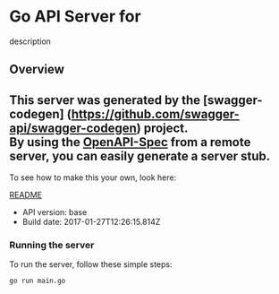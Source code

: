 # Go API Server for 

description

## Overview
This server was generated by the [swagger-codegen]
(https://github.com/swagger-api/swagger-codegen) project.  
By using the [OpenAPI-Spec](https://github.com/OAI/OpenAPI-Specification) from a remote server, you can easily generate a server stub.  
-

To see how to make this your own, look here:

[README](https://github.com/swagger-api/swagger-codegen/blob/master/README.md)

- API version: base
- Build date: 2017-01-27T12:26:15.814Z


### Running the server
To run the server, follow these simple steps:

```
go run main.go
```

